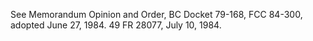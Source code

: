 See Memorandum Opinion and Order, BC Docket 79-168, FCC 84-300, adopted June 27, 1984. 49 FR 28077, July 10, 1984.

